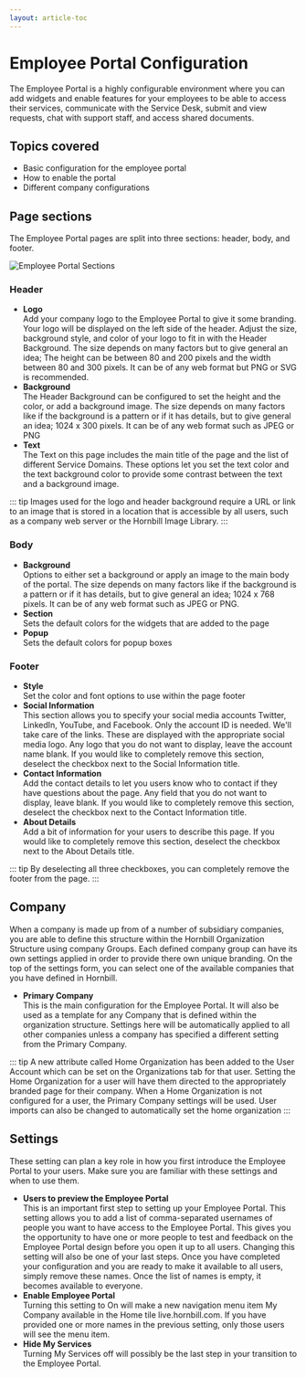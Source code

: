 ```yaml
---
layout: article-toc
---
```

# Employee Portal Configuration
The Employee Portal is a highly configurable environment where you can add widgets and enable features for your employees to be able to access their services, communicate with the Service Desk, submit and view requests, chat with support staff, and access shared documents.

## Topics covered
* Basic configuration for the employee portal
* How to enable the portal
* Different company configurations

## Page sections
The Employee Portal pages are split into three sections: header, body, and footer.

![Employee Portal Sections](_books/esp-config/customize/employee-portal/images/header-body-footer.png)

### Header
* **Logo**<br>Add your company logo to the Employee Portal to give it some branding. Your logo will be displayed on the left side of the header. Adjust the size, background style, and color of your logo to fit in with the Header Background. The size depends on many factors but to give general an idea; The height can be between 80 and 200 pixels and the width between 80 and 300 pixels. It can be of any web format but PNG or SVG is recommended.
* **Background**<br>The Header Background can be configured to set the height and the color, or add a background image. The size depends on many factors like if the background is a pattern or if it has details, but to give general an idea; 1024 x 300 pixels. It can be of any web format such as JPEG or PNG
* **Text**<br>The Text on this page includes the main title of the page and the list of different Service Domains. These options let you set the text color and the text background color to provide some contrast between the text and a background image.

::: tip
Images used for the logo and header background require a URL or link to an image that is stored in a location that is accessible by all users, such as a company web server or the Hornbill Image Library.
:::

### Body
* **Background**<br>Options to either set a background or apply an image to the main body of the portal. The size depends on many factors like if the background is a pattern or if it has details, but to give general an idea; 1024 x 768 pixels. It can be of any web format such as JPEG or PNG.
* **Section**<br>Sets the default colors for the widgets that are added to the page
* **Popup**<br>Sets the default colors for popup boxes

### Footer
* **Style**<br>Set the color and font options to use within the page footer
* **Social Information**<br>This section allows you to specify your social media accounts Twitter, LinkedIn, YouTube, and Facebook. Only the account ID is needed. We'll take care of the links. These are displayed with the appropriate social media logo. Any logo that you do not want to display, leave the account name blank. If you would like to completely remove this section, deselect the checkbox next to the Social Information title.
* **Contact Information**<br>Add the contact details to let you users know who to contact if they have questions about the page. Any field that you do not want to display, leave blank. If you would like to completely remove this section, deselect the checkbox next to the Contact Information title.
* **About Details**<br>Add a bit of information for your users to describe this page. If you would like to completely remove this section, deselect the checkbox next to the About Details title.

::: tip
By deselecting all three checkboxes, you can completely remove the footer from the page.
:::

## Company
When a company is made up from of a number of subsidiary companies, you are able to define this structure within the Hornbill Organization Structure using company Groups. Each defined company group can have its own settings applied in order to provide there own unique branding. On the top of the settings form, you can select one of the available companies that you have defined in Hornbill.

* **Primary Company**<br>This is the main configuration for the Employee Portal. It will also be used as a template for any Company that is defined within the organization structure. Settings here will be automatically applied to all other companies unless a company has specified a different setting from the Primary Company.

::: tip
A new attribute called Home Organization has been added to the User Account which can be set on the Organizations tab for that user. Setting the Home Organization for a user will have them directed to the appropriately branded page for their company. When a Home Organization is not configured for a user, the Primary Company settings will be used. User imports can also be changed to automatically set the home organization
:::

## Settings
These setting can plan a key role in how you first introduce the Employee Portal to your users. Make sure you are familiar with these settings and when to use them.
* **Users to preview the Employee Portal**<br>This is an important first step to setting up your Employee Portal. This setting allows you to add a list of comma-separated usernames of people you want to have access to the Employee Portal. This gives you the opportunity to have one or more people to test and feedback on the Employee Portal design before you open it up to all users. Changing this setting will also be one of your last steps. Once you have completed your configuration and you are ready to make it available to all users, simply remove these names. Once the list of names is empty, it becomes available to everyone.
* **Enable Employee Portal**<br>Turning this setting to On will make a new navigation menu item My Company available in the Home tile live.hornbill.com. If you have provided one or more names in the previous setting, only those users will see the menu item.
* **Hide My Services**<br>Turning My Services off will possibly be the last step in your transition to the Employee Portal.
